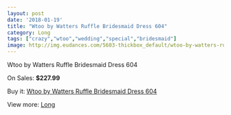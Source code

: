 ```yaml
---
layout: post
date: '2018-01-19'
title: "Wtoo by Watters Ruffle Bridesmaid Dress 604"
category: Long
tags: ["crazy","wtoo","wedding","special","bridesmaid"]
image: http://img.eudances.com/5603-thickbox_default/wtoo-by-watters-ruffle-bridesmaid-dress-604.jpg
---
```

Wtoo by Watters Ruffle Bridesmaid Dress 604

On Sales: **$227.99**
<a href="https://www.eudances.com/en/long/1939-wtoo-by-watters-ruffle-bridesmaid-dress-604.html"><amp-img layout="responsive" width="600" height="600" src="//img.eudances.com/5603-thickbox_default/wtoo-by-watters-ruffle-bridesmaid-dress-604.jpg" alt="Wtoo by Watters Ruffle Bridesmaid Dress 604 0" /></a>
<a href="https://www.eudances.com/en/long/1939-wtoo-by-watters-ruffle-bridesmaid-dress-604.html"><amp-img layout="responsive" width="600" height="600" src="//img.eudances.com/5604-thickbox_default/wtoo-by-watters-ruffle-bridesmaid-dress-604.jpg" alt="Wtoo by Watters Ruffle Bridesmaid Dress 604 1" /></a>

Buy it: [Wtoo by Watters Ruffle Bridesmaid Dress 604](https://www.eudances.com/en/long/1939-wtoo-by-watters-ruffle-bridesmaid-dress-604.html "Wtoo by Watters Ruffle Bridesmaid Dress 604")

View more: [Long](https://www.eudances.com/en/21-long "Long")
